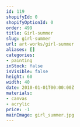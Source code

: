 ```yaml
---
id: 119
shopifyId: 0
shopifyOptionId: 0
order: 499
title: Girl-summer
slug: girl-summer
url: art-works/girl-summer
aliases: []
categories:
- painting
inStock: false
isVisible: false
height: 60
width: 40
date: 2010-01-01T00:00:00Z
materials:
- canvas
- acrylic
price: -1
mainImage: girl_summer.jpg
---
```

